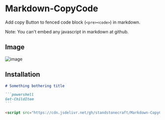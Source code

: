 # Markdown-CopyCode

Add copy Button to fenced code block (`<pre><code>`) in markdown.

Note: You can't embed any javascript in markdown at github.

## Image

![image](https://user-images.githubusercontent.com/7663652/88813919-77c75900-d1f4-11ea-9214-7e3cbce8c950.png)

## Installation

````markdown
# Something bothering title

```powershell
Get-ChildItem
```

<script src="https://cdn.jsdelivr.net/gh/standstonecraft/Markdown-CopyCode/js/mdCopyCode.min.js"></script>
````
